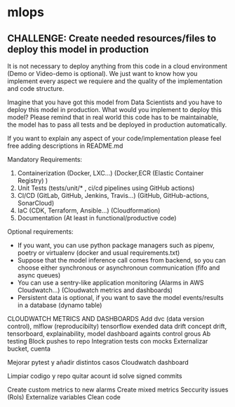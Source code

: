 # mlops


## CHALLENGE: Create needed resources/files to deploy this model in production

It is not necessary to deploy anything from this code in a cloud environment (Demo or Video-demo is optional). We just
want to know how you implement every aspect we requiere and the quality of the implementation and code structure.

Imagine that you have got this model from Data Scientists and you have to deploy this model in production. What would
you implement to deploy this model? Please remind that in real world this code has to be maintainable, the model has
to pass all tests and be deployed in production automatically.

If you want to explain any aspect of your code/implementation please feel free adding descriptions in README.md

Mandatory Requirements:

1. Containerization (Docker, LXC...) (Docker,ECR (Elastic Container Registry) )
2. Unit Tests  (tests/unit/* , ci/cd pipelines using GitHub actions)
2. CI/CD (GitLab, GitHub, Jenkins, Travis...) (GitHub, GitHub-actions, SonarCloud)
3. IaC (CDK, Terraform, Ansible...) (Cloudformation)
4. Documentation (At least in functional/productive code)

Optional requirements:

- If you want, you can use python package managers such as pipenv, poetry or virtualenv (docker and usual requirements.txt)
- Suppose that the model inference call comes from backend, so you can choose either synchronous or asynchronoun communication (fifo and async queues)
- You can use a sentry-like application monitoring (Alarms in AWS Cloudwatch...) (Cloudwatch metrics and dashboards)
- Persistent data is optional, if you want to save the model events/results in a database (dynamo table)



CLOUDWATCH METRICS AND DASHBOARDS
Add dvc (data version control), mlflow (reproducibilty) tensorflow exended data drift concept drift, tensorboard, explainability, model dashboard againts control grous
Ab testing
Block pushes to repo
Integration tests con mocks
Externalizar bucket, cuenta

Mejorar pytest y añadir distintos casos
Cloudwatch dashboard

Limpiar codigo y repo
quitar acount id
solve signed commits

Create custom metrics to new alarms
Create mixed metrics
Seccurity issues (Rols)
Externalize variables
Clean code